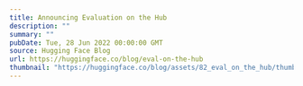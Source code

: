 ```yaml
---
title: Announcing Evaluation on the Hub
description: ""
summary: ""
pubDate: Tue, 28 Jun 2022 00:00:00 GMT
source: Hugging Face Blog
url: https://huggingface.co/blog/eval-on-the-hub
thumbnail: "https://huggingface.co/blog/assets/82_eval_on_the_hub/thumbnail.png"
---
```


